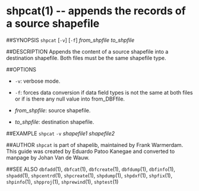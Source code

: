 shpcat(1) -- appends the records of a source shapefile
======================================================

##SYNOPSIS
`shpcat` [`-v`] [`-f`] _from_shpfile_ _to_shpfile_

##DESCRIPTION
Appends the content of a source shapefile into a destination shapefile. Both files must be the same shapefile type.

##OPTIONS
 * `-v`:
 verbose mode.

 * `-f`:
 forces data conversion if data field types is not the same at both files or if is there any null value into from_DBFfile.

 * _from_shpfile_:
 source shapefile.

 * _to_shpfile_:
 destination shapefile.

##EXAMPLE
`shpcat` `-v` _shapefile1_ _shapefile2_

##AUTHOR
`shpcat` is part of shapelib, maintained by Frank Warmerdam. This guide was created by Eduardo Patoo Kanegae and converted to manpage by Johan Van de Wauw.

##SEE ALSO
`dbfadd`(1), `dbfcat`(1), `dbfcreate`(1), `dbfdump`(1), `dbfinfo`(1), `shpadd`(1), `shpcentrd`(1), `shpcreate`(1), `shpdump`(1), `shpdxf`(1), `shpfix`(1), `shpinfo`(1), `shpproj`(1), `shprewind`(1), `shptest`(1)

